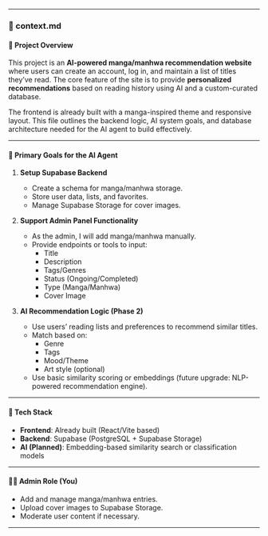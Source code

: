 

---

### 📘 context.md

#### 🧩 Project Overview
This project is an **AI-powered manga/manhwa recommendation website** where users can create an account, log in, and maintain a list of titles they’ve read. The core feature of the site is to provide **personalized recommendations** based on reading history using AI and a custom-curated database.

The frontend is already built with a manga-inspired theme and responsive layout. This file outlines the backend logic, AI system goals, and database architecture needed for the AI agent to build effectively.

---

#### 🎯 Primary Goals for the AI Agent
1. **Setup Supabase Backend**
   - Create a schema for manga/manhwa storage.
   - Store user data, lists, and favorites.
   - Manage Supabase Storage for cover images.
  
2. **Support Admin Panel Functionality**
   - As the admin, I will add manga/manhwa manually.
   - Provide endpoints or tools to input:
     - Title
     - Description
     - Tags/Genres
     - Status (Ongoing/Completed)
     - Type (Manga/Manhwa)
     - Cover Image

3. **AI Recommendation Logic (Phase 2)**
   - Use users’ reading lists and preferences to recommend similar titles.
   - Match based on:
     - Genre
     - Tags
     - Mood/Theme
     - Art style (optional)
   - Use basic similarity scoring or embeddings (future upgrade: NLP-powered recommendation engine).

---

#### 🧱 Tech Stack
- **Frontend**: Already built (React/Vite based)
- **Backend**: Supabase (PostgreSQL + Supabase Storage)
- **AI (Planned)**: Embedding-based similarity search or classification models

---

#### 🧑‍💼 Admin Role (You)
- Add and manage manga/manhwa entries.
- Upload cover images to Supabase Storage.
- Moderate user content if necessary.

---

